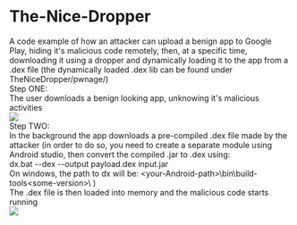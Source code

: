 # The-Nice-Dropper
A code example of how an attacker can upload a benign app to Google Play, hiding it's malicious code remotely, then, at a specific time, downloading it using a dropper and dynamically loading it to the app from a .dex file (the dynamically loaded .dex lib can be found under TheNiceDropper/pwnage/)\
Step ONE:\
The user downloads a benign looking app, unknowing it's malicious activities\
<img src="https://github.com/dor-alt/The-Nice-Dropper/raw/master/TheNiceDropper/1.png" />
\
Step TWO:\
In the background the app downloads a pre-compiled .dex file made by the attacker (in order to do so, you need to create a separate module using Android studio, then convert the compiled .jar to .dex using:\
dx.bat --dex --output payload.dex  input.jar\
On windows, the path to dx will be:  \<your-Android-path>\bin\build-tools\<some-version>\ )\
The .dex file is then loaded into memory and the malicious code starts running\
<img src="https://github.com/dor-alt/The-Nice-Dropper/raw/master/TheNiceDropper/2.JPG" />
